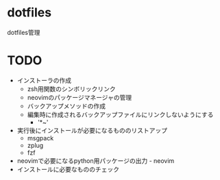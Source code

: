 # dotfiles
dotfiles管理

# TODO
* インストーラの作成
	- zsh用関数のシンボリックリンク
	- neovimのパッケージマネージャの管理
    - バックアップメソッドの作成
    - 編集時に作成されるバックアップファイルにリンクしないようにする
        + '*~'
* 実行後にインストールが必要になるもののリストアップ
	- msgpack
    - zplug
    - fzf
* neovimで必要になるpython用パッケージの出力
        - neovim
* インストールに必要なもののチェック
